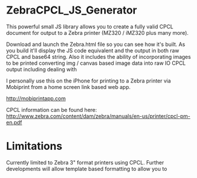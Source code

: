 ZebraCPCL_JS_Generator
======================
This powerful small JS library allows you to create a fully valid CPCL document for output to a Zebra printer (MZ320 / iMZ320 plus many more).

Download and launch the Zebra.html file so you can see how it's built.  As you build it'll display the JS code equivalent and the output in both raw CPCL and base64 string.  Also it includes the ability of incorporating images to be printed converting img / canvas based image data into raw IO CPCL output including dealing with

I personally use this on the iPhone for printing to a Zebra printer via Mobiprint from a home screen link based web app.

http://mobiprintapp.com

CPCL information can be found here: http://www.zebra.com/content/dam/zebra/manuals/en-us/printer/cpcl-pm-en.pdf

Limitations
===========
Currently limited to Zebra 3" format printers using CPCL.  Further developments will allow template based formatting to allow you to

